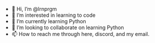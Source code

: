 - 👋 Hi, I’m @lrnprgm
- 👀 I’m interested in learning to code
- 🌱 I’m currently learning Python
- 💞️ I’m looking to collaborate on learning Python
- 📫 How to reach me through here, discord, and my email.

<!---
lrnprgm/lrnprgm is a ✨ special ✨ repository because its `README.md` (this file) appears on your GitHub profile.
You can click the Preview link to take a look at your changes.
--->
